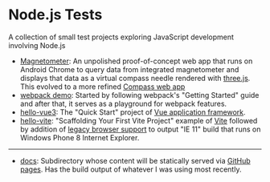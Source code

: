 # Node.js Tests
A collection of small test projects exploring JavaScript development involving
Node.js
* [Magnetometer](./magnetometer/): An unpolished proof-of-concept web app that
runs on Android Chrome to query data from integrated magnetometer and displays
that data as a virtual compass needle rendered with [three.js](https://threejs.org/).
This evolved to a more refined
[Compass web app](https://github.com/Roger-random/compass)
* [webpack demo](./webpack-demo/): Started by following webpack's "Getting
Started" guide and after that, it serves as a playground for webpack features.
* [hello-vue3](./hello-vue3/): The "Quick Start" project of
[Vue application framework](https://vuejs.org/guide/quick-start.html).
* [hello-vite](./hello-vite/): "Scaffolding Your First Vite Project" example of
[Vite](https://vitejs.dev/guide/#scaffolding-your-first-vite-project) followed
by addition of
[legacy browser support](https://vitejs.dev/guide/build.html#browser-compatibility)
to output "IE 11" build that runs on Windows Phone 8 Internet Explorer.

---

* [docs](./docs/): Subdirectory whose content will be statically served via
[GitHub pages](https://roger-random.github.io/nodejs_tests/).
Has the build output of whatever I was using most recently.
